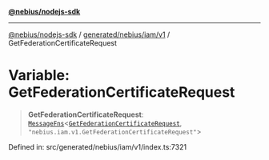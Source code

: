 [**@nebius/nodejs-sdk**](../../../../../README.md)

---

[@nebius/nodejs-sdk](../../../../../README.md) / [generated/nebius/iam/v1](../README.md) / GetFederationCertificateRequest

# Variable: GetFederationCertificateRequest

> **GetFederationCertificateRequest**: [`MessageFns`](../../../../../runtime/protos/core/interfaces/MessageFns.md)\<[`GetFederationCertificateRequest`](../interfaces/GetFederationCertificateRequest.md), `"nebius.iam.v1.GetFederationCertificateRequest"`\>

Defined in: src/generated/nebius/iam/v1/index.ts:7321
